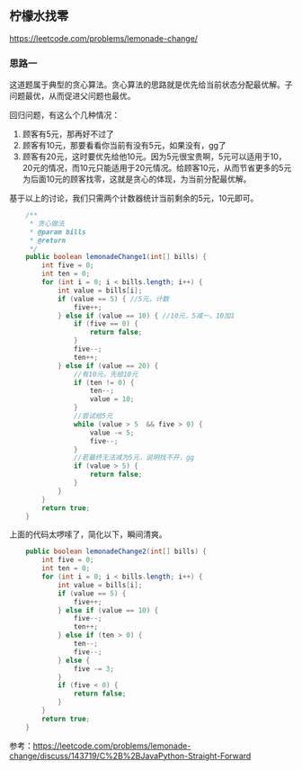 **柠檬水找零**
---
https://leetcode.com/problems/lemonade-change/
### 思路一
这道题属于典型的贪心算法。贪心算法的思路就是优先给当前状态分配最优解。子问题最优，从而促进父问题也最优。

回归问题，有这么个几种情况：
1. 顾客有5元，那再好不过了
2. 顾客有10元，那要看看你当前有没有5元，如果没有，gg了
3. 顾客有20元，这时要优先给他10元。因为5元很宝贵啊，5元可以适用于10，20元的情况，而10元只能适用于20元情况。给顾客10元，从而节省更多的5元为后面10元的顾客找零，这就是贪心的体现，为当前分配最优解。

基于以上的讨论，我们只需两个计数器统计当前剩余的5元，10元即可。
```java
    /**
     * 贪心做法
     * @param bills
     * @return
     */
    public boolean lemonadeChange1(int[] bills) {
        int five = 0;
        int ten = 0;
        for (int i = 0; i < bills.length; i++) {
            int value = bills[i];
            if (value == 5) { //5元，计数
                five++;
            } else if (value == 10) { //10元，5减一，10加1
                if (five == 0) {
                    return false;
                }
                five--;
                ten++;
            } else if (value == 20) {
                //有10元，先给10元
                if (ten != 0) {
                    ten--;
                    value = 10;
                }
                //尝试给5元
                while (value > 5  && five > 0) {
                    value -= 5;
                    five--;
                }
                //若最终无法减为5元，说明找不开，gg
                if (value > 5) {
                    return false;
                }
            }
        }
        return true;
    }
```

上面的代码太啰嗦了，简化以下，瞬间清爽。
```java
    public boolean lemonadeChange2(int[] bills) {
        int five = 0;
        int ten = 0;
        for (int i = 0; i < bills.length; i++) {
            int value = bills[i];
            if (value == 5) {
                five++;
            } else if (value == 10) {
                five--;
                ten++;
            } else if (ten > 0) {
                ten--;
                five--;
            } else {
                five -= 3;
            }
            if (five < 0) {
                return false;
            }
        }
        return true;
    }

```
参考：https://leetcode.com/problems/lemonade-change/discuss/143719/C%2B%2BJavaPython-Straight-Forward